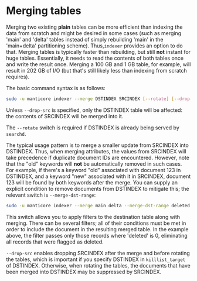 # Merging tables

Merging two existing **plain** tables can be more efficient than indexing the data from scratch and might be desired in some cases (such as merging 'main' and 'delta' tables instead of simply rebuilding 'main' in the 'main+delta' partitioning scheme). Thus,`indexer` provides an option to do that. Merging tables is typically faster than rebuilding, but still **not** instant for huge tables. Essentially, it needs to read the contents of both tables once and write the result once. Merging a 100 GB and 1 GB table, for example, will result in 202 GB of I/O (but that's still likely less than indexing from scratch requires).

The basic command syntax is as follows:

```bash
sudo -u manticore indexer --merge DSTINDEX SRCINDEX [--rotate] [--drop-src]
```

Unless `--drop-src` is specified, only the DSTINDEX table will be affected: the contents of SRCINDEX will be merged into it.

The `--rotate` switch is required if DSTINDEX is already being served by `searchd`.

The typical usage pattern is to merge a smaller update from SRCINDEX into DSTINDEX. Thus, when merging attributes, the values from SRCINDEX will take precedence if duplicate document IDs are encountered. However, note that the "old" keywords will **not** be automatically removed in such cases. For example, if there's a keyword "old" associated with document 123 in DSTINDEX, and a keyword "new" associated with it in SRCINDEX, document 123 will be found by both keywords after the merge. You can supply an explicit condition to remove documents from DSTINDEX to mitigate this; the relevant switch is `--merge-dst-range`:

```bash
sudo -u manticore indexer --merge main delta --merge-dst-range deleted 0 0
```

This switch allows you to apply filters to the destination table along with merging. There can be several filters; all of their conditions must be met in order to include the document in the resulting merged table. In the example above, the filter passes only those records where 'deleted' is 0, eliminating all records that were flagged as deleted.

`--drop-src` enables dropping SRCINDEX after the merge and before rotating the tables, which is important if you specify DSTINDEX in `killlist_target` of DSTINDEX. Otherwise, when rotating the tables, the documents that have been merged into DSTINDEX may be suppressed by SRCINDEX.
<!-- proofread -->
